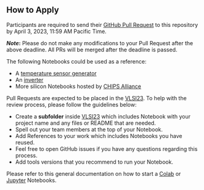 ## How to Apply
Participants are required to send their [GitHub Pull Request](https://docs.github.com/en/pull-requests/collaborating-with-pull-requests/proposing-changes-to-your-work-with-pull-requests/about-pull-requests) to this repository by April 3, 2023, 11:59 AM Pacific Time. 

**_Note_:** Please do not make any modifications to your Pull Request after the above deadline. All PRs will be merged after the deadline is passed.

The following Notebooks could be used as a reference:
  - A [temperature sensor generator](https://github.com/idea-fasoc/OpenFASOC/blob/main/docs/source/notebooks/temp-sense-gen/temp_sense_genCollab.ipynb)
  - An [inverter](https://developers.google.com/silicon/guides/digital-inverter-openlane)
  - More silicon Notebooks hosted by [CHIPS Alliance](https://github.com/chipsalliance/silicon-notebooks)

Pull Requests are expected to be placed in the [VLSI23](VLSI23). To help with the review process, please follow the guidelines below:
  - Create a **subfolder** inside [VLSI23](VLSI23) which includes Notebook with your project name and any files or README that are needed.
  - Spell out your team members at the top of your Notebook.
  - Add References to your work which includes Notebooks you have reused.
  - Feel free to open GitHub issues if you have any questions regarding this process.
  - Add tools versions that you recommend to run your Notebook.




Please refer to this general documentation on how to start a [Colab](https://colab.research.google.com/) or [Jupyter](https://jupyter-notebook.readthedocs.io/) Notebooks.
